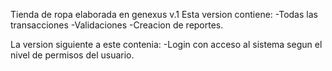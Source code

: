Tienda de ropa elaborada en genexus v.1
Esta version contiene:
-Todas las transacciones
-Validaciones
-Creacion de reportes.

La version siguiente a este contenia:
-Login con acceso al sistema segun el nivel de permisos del usuario.
